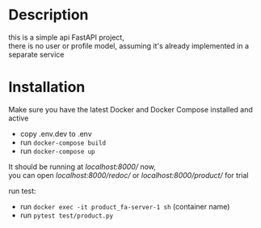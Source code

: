 # Description
this is a simple api FastAPI project,   
there is no user or profile model, assuming it's already implemented in a separate service


# Installation
Make sure you have the latest Docker and Docker Compose installed and active
- copy .env.dev to .env
- run `docker-compose build`
- run `docker-compose up`

It should be running at *localhost:8000/* now,     
you can open *localhost:8000/redoc/* or *localhost:8000/product/* for trial   


run test:   
- run `docker exec -it product_fa-server-1 sh` (container name)
- run `pytest test/product.py`
